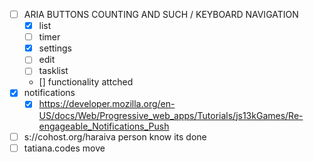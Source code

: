 -  [ ] ARIA BUTTONS COUNTING AND SUCH / KEYBOARD NAVIGATION
   -  [x] list
   -  [ ] timer
   -  [x] settings
   -  [ ] edit
   -  [ ] tasklist
   -  [] functionality attched
-  [x] notifications 
   -  [x] https://developer.mozilla.org/en-US/docs/Web/Progressive_web_apps/Tutorials/js13kGames/Re-engageable_Notifications_Push
- [ ] s://cohost.org/haraiva person know its done
- [ ] tatiana.codes move